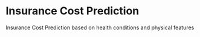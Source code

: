 # Insurance Cost Prediction
 Insurance Cost Prediction based on health conditions and physical features
